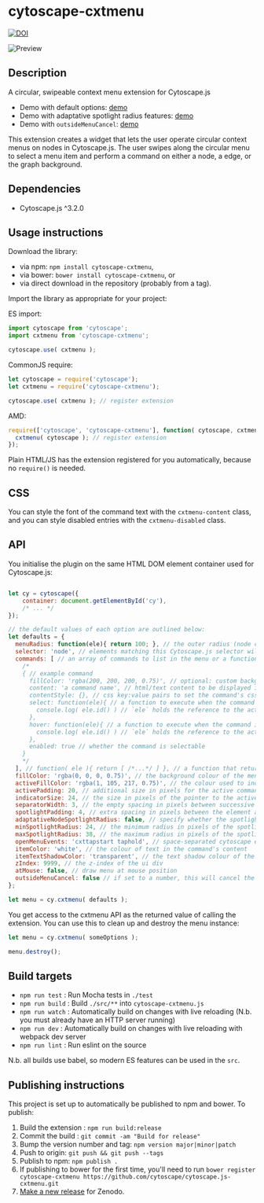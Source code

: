 cytoscape-cxtmenu
================================================================================

[![DOI](https://zenodo.org/badge/16010906.svg)](https://zenodo.org/badge/latestdoi/16010906)

![Preview](https://raw.githubusercontent.com/cytoscape/cytoscape.js-cxtmenu/master/preview.png)

## Description

A circular, swipeable context menu extension for Cytoscape.js 
- Demo with default options: [demo](https://cytoscape.github.io/cytoscape.js-cxtmenu)
- Demo with adaptative spotlight radius features: [demo](https://cytoscape.github.io/cytoscape.js-cxtmenu/demo-adaptative.html) 
- Demo with `outsideMenuCancel`: [demo](https://cytoscape.github.io/cytoscape.js-cxtmenu/demo-cancel-outside.html) 

This extension creates a widget that lets the user operate circular context menus on nodes in Cytoscape.js.  The user swipes along the circular menu to select a menu item and perform a command on either a node, a edge, or the graph background.

## Dependencies

 * Cytoscape.js ^3.2.0


## Usage instructions

Download the library:
 * via npm: `npm install cytoscape-cxtmenu`,
 * via bower: `bower install cytoscape-cxtmenu`, or
 * via direct download in the repository (probably from a tag).

Import the library as appropriate for your project:

ES import:

```js
import cytoscape from 'cytoscape';
import cxtmenu from 'cytoscape-cxtmenu';

cytoscape.use( cxtmenu );
```

CommonJS require:

```js
let cytoscape = require('cytoscape');
let cxtmenu = require('cytoscape-cxtmenu');

cytoscape.use( cxtmenu ); // register extension
```

AMD:

```js
require(['cytoscape', 'cytoscape-cxtmenu'], function( cytoscape, cxtmenu ){
  cxtmenu( cytoscape ); // register extension
});
```

Plain HTML/JS has the extension registered for you automatically, because no `require()` is needed.


## CSS

You can style the font of the command text with the `cxtmenu-content` class, and you can style disabled entries with the `cxtmenu-disabled` class.


## API

You initialise the plugin on the same HTML DOM element container used for Cytoscape.js:

```js

let cy = cytoscape({
	container: document.getElementById('cy'),
	/* ... */
});

// the default values of each option are outlined below:
let defaults = {
  menuRadius: function(ele){ return 100; }, // the outer radius (node center to the end of the menu) in pixels. It is added to the rendered size of the node. Can either be a number or function as in the example.
  selector: 'node', // elements matching this Cytoscape.js selector will trigger cxtmenus
  commands: [ // an array of commands to list in the menu or a function that returns the array
    /*
    { // example command
      fillColor: 'rgba(200, 200, 200, 0.75)', // optional: custom background color for item
      content: 'a command name', // html/text content to be displayed in the menu
      contentStyle: {}, // css key:value pairs to set the command's css in js if you want
      select: function(ele){ // a function to execute when the command is selected
        console.log( ele.id() ) // `ele` holds the reference to the active element
      },
      hover: function(ele){ // a function to execute when the command is hovered
        console.log( ele.id() ) // `ele` holds the reference to the active element
      },
      enabled: true // whether the command is selectable
    }
    */
  ], // function( ele ){ return [ /*...*/ ] }, // a function that returns commands or a promise of commands
  fillColor: 'rgba(0, 0, 0, 0.75)', // the background colour of the menu
  activeFillColor: 'rgba(1, 105, 217, 0.75)', // the colour used to indicate the selected command
  activePadding: 20, // additional size in pixels for the active command
  indicatorSize: 24, // the size in pixels of the pointer to the active command, will default to the node size if the node size is smaller than the indicator size, 
  separatorWidth: 3, // the empty spacing in pixels between successive commands
  spotlightPadding: 4, // extra spacing in pixels between the element and the spotlight
  adaptativeNodeSpotlightRadius: false, // specify whether the spotlight radius should adapt to the node size
  minSpotlightRadius: 24, // the minimum radius in pixels of the spotlight (ignored for the node if adaptativeNodeSpotlightRadius is enabled but still used for the edge & background)
  maxSpotlightRadius: 38, // the maximum radius in pixels of the spotlight (ignored for the node if adaptativeNodeSpotlightRadius is enabled but still used for the edge & background)
  openMenuEvents: 'cxttapstart taphold', // space-separated cytoscape events that will open the menu; only `cxttapstart` and/or `taphold` work here
  itemColor: 'white', // the colour of text in the command's content
  itemTextShadowColor: 'transparent', // the text shadow colour of the command's content
  zIndex: 9999, // the z-index of the ui div
  atMouse: false, // draw menu at mouse position
  outsideMenuCancel: false // if set to a number, this will cancel the command if the pointer is released outside of the spotlight, padded by the number given 
};

let menu = cy.cxtmenu( defaults );
```

You get access to the cxtmenu API as the returned value of calling the extension.  You can use this to clean up and destroy the menu instance:

```js
let menu = cy.cxtmenu( someOptions );

menu.destroy();
```


## Build targets

* `npm run test` : Run Mocha tests in `./test`
* `npm run build` : Build `./src/**` into `cytoscape-cxtmenu.js`
* `npm run watch` : Automatically build on changes with live reloading (N.b. you must already have an HTTP server running)
* `npm run dev` : Automatically build on changes with live reloading with webpack dev server
* `npm run lint` : Run eslint on the source

N.b. all builds use babel, so modern ES features can be used in the `src`.


## Publishing instructions

This project is set up to automatically be published to npm and bower.  To publish:

1. Build the extension : `npm run build:release`
1. Commit the build : `git commit -am "Build for release"`
1. Bump the version number and tag: `npm version major|minor|patch`
1. Push to origin: `git push && git push --tags`
1. Publish to npm: `npm publish .`
1. If publishing to bower for the first time, you'll need to run `bower register cytoscape-cxtmenu https://github.com/cytoscape/cytoscape.js-cxtmenu.git`
1. [Make a new release](https://github.com/cytoscape/cytoscape.js-cxtmenu/releases/new) for Zenodo.
